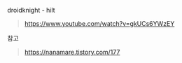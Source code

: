 

droidknight - hilt
> https://www.youtube.com/watch?v=gkUCs6YWzEY

참고
> https://nanamare.tistory.com/177
<!--stackedit_data:
eyJoaXN0b3J5IjpbLTU4MjYyNDIxXX0=
-->